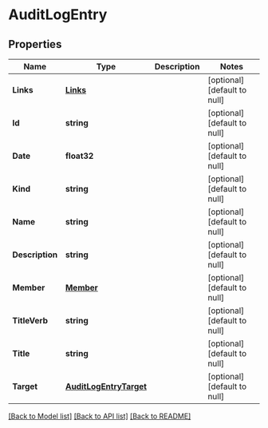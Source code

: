 # AuditLogEntry

## Properties
Name | Type | Description | Notes
------------ | ------------- | ------------- | -------------
**Links** | [**Links**](Links.md) |  | [optional] [default to null]
**Id** | **string** |  | [optional] [default to null]
**Date** | **float32** |  | [optional] [default to null]
**Kind** | **string** |  | [optional] [default to null]
**Name** | **string** |  | [optional] [default to null]
**Description** | **string** |  | [optional] [default to null]
**Member** | [**Member**](Member.md) |  | [optional] [default to null]
**TitleVerb** | **string** |  | [optional] [default to null]
**Title** | **string** |  | [optional] [default to null]
**Target** | [**AuditLogEntryTarget**](AuditLogEntry_target.md) |  | [optional] [default to null]

[[Back to Model list]](../README.md#documentation-for-models) [[Back to API list]](../README.md#documentation-for-api-endpoints) [[Back to README]](../README.md)


